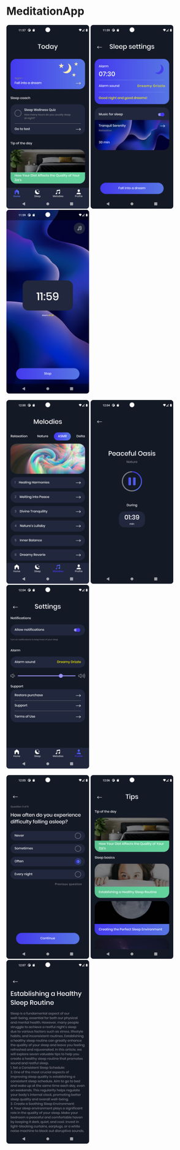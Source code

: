 # MeditationApp

<img src="MeditationAppScreenshots/Screenshot_1.png" alt="Alt Text" width="216" height="480">    <img src="MeditationAppScreenshots/Screenshot_2.png" alt="Alt Text" width="216" height="480">    <img src="MeditationAppScreenshots/Screenshot_3.png" alt="Alt Text" width="216" height="480"> 

<img src="MeditationAppScreenshots/Screenshot_4.png" alt="Alt Text" width="216" height="480">  <img src="MeditationAppScreenshots/Screenshot_5.png" alt="Alt Text" width="216" height="480">  <img src="MeditationAppScreenshots/Screenshot_6.png" alt="Alt Text" width="216" height="480">

<img src="MeditationAppScreenshots/Screenshot_7.png" alt="Alt Text" width="216" height="480">  <img src="MeditationAppScreenshots/Screenshot_8.png" alt="Alt Text" width="216" height="480">  <img src="MeditationAppScreenshots/Screenshot_9.png" alt="Alt Text" width="216" height="480">
